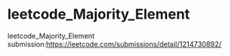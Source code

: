 # leetcode_Majority_Element
leetcode_Majority_Element submission:https://leetcode.com/submissions/detail/1214730892/
